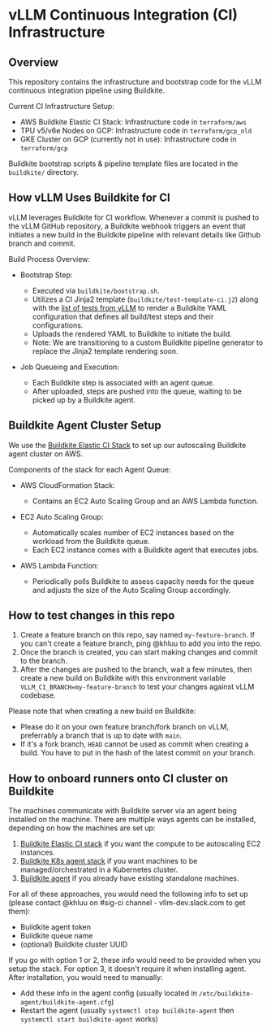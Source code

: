 # vLLM Continuous Integration (CI) Infrastructure

## Overview
This repository contains the infrastructure and bootstrap code for the vLLM continuous integration pipeline using Buildkite.

Current CI Infrastructure Setup:

- AWS Buildkite Elastic CI Stack: Infrastructure code in `terraform/aws`
- TPU v5/v6e Nodes on GCP: Infrastructure code in `terraform/gcp_old`
- GKE Cluster on GCP (currently not in use): Infrastructure code in `terraform/gcp`

Buildkite bootstrap scripts & pipeline template files are located in the `buildkite/` directory.

## How vLLM Uses Buildkite for CI
vLLM leverages Buildkite for CI workflow. Whenever a commit is pushed to the vLLM GitHub repository, a Buildkite webhook triggers an event that initiates a new build in the Buildkite pipeline with relevant details like Github branch and commit.

Build Process Overview:

- Bootstrap Step:
    - Executed via `buildkite/bootstrap.sh`.
    - Utilizes a CI Jinja2 template (`buildkite/test-template-ci.j2`) along with the [list of tests from vLLM](https://github.com/vllm-project/vllm/blob/main/.buildkite/test-pipeline.yaml) to render a Buildkite YAML configuration that defines all build/test steps and their configurations.
    - Uploads the rendered YAML to Buildkite to initiate the build.
    - Note: We are transitioning to a custom Buildkite pipeline generator to replace the Jinja2 template rendering soon.

- Job Queueing and Execution:
    - Each Buildkite step is associated with an agent queue.
    - After uploaded, steps are pushed into the queue, waiting to be picked up by a Buildkite agent.
    
## Buildkite Agent Cluster Setup
We use the [Buildkite Elastic CI Stack](https://github.com/buildkite/elastic-ci-stack-for-aws) to set up our autoscaling Buildkite agent cluster on AWS.

Components of the stack for each Agent Queue:

- AWS CloudFormation Stack:
    - Contains an EC2 Auto Scaling Group and an AWS Lambda function.

- EC2 Auto Scaling Group:
    - Automatically scales number of EC2 instances based on the workload from the Buildkite queue.
    - Each EC2 instance comes with a Buildkite agent that executes jobs.

- AWS Lambda Function:
    - Periodically polls Buildkite to assess capacity needs for the queue and adjusts the size of the Auto Scaling Group accordingly.

## How to test changes in this repo
1. Create a feature branch on this repo, say named `my-feature-branch`. If you can't create a feature branch, ping @khluu to add you into the repo.
2. Once the branch is created, you can start making changes and commit to the branch.
3. After the changes are pushed to the branch, wait a few minutes, then create a new build on Buildkite with this environment variable `VLLM_CI_BRANCH=my-feature-branch` to test your changes against vLLM codebase.

Please note that when creating a new build on Buildkite:
- Please do it on your own feature branch/fork branch on vLLM, preferrably a branch that is up to date with `main`.
- If it's a fork branch, `HEAD` cannot be used as commit when creating a build. You have to put in the hash of the latest commit on your branch.

## How to onboard runners onto CI cluster on Buildkite
The machines communicate with Buildkite server via an agent being installed on the machine. There are multiple ways agents can be installed, depending on how the machines are set up:
1. [Buildkite Elastic CI stack](https://buildkite.com/docs/agent/v3/elastic-ci-aws/elastic-ci-stack-overview) if you want the compute to be autoscaling EC2 instances.
2. [Buildkite K8s agent stack](https://github.com/buildkite/agent-stack-k8s) if you want machines to be managed/orchestrated in a Kubernetes cluster.
3. [Buildkite agent](https://buildkite.com/docs/agent/v3) if you already have existing standalone machines.

For all of these approaches, you would need the following info to set up (please contact @khluu on #sig-ci channel - vllm-dev.slack.com to get them):
- Buildkite agent token
- Buildkite queue name
- (optional) Buildkite cluster UUID

If you go with option 1 or 2, these info would need to be provided when you setup the stack. 
For option 3, it doesn't require it when installing agent. After installation, you would need to manually:
- Add these info in the agent config (usually located in `/etc/buildkite-agent/buildkite-agent.cfg`)
- Restart the agent (usually `systemctl stop buildkite-agent` then `systemctl start buildkite-agent` works)
